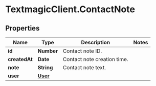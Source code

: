 # TextmagicClient.ContactNote

## Properties
Name | Type | Description | Notes
------------ | ------------- | ------------- | -------------
**id** | **Number** | Contact note ID. | 
**createdAt** | **Date** | Contact note creation time. | 
**note** | **String** | Contact note text. | 
**user** | [**User**](User.md) |  | 


